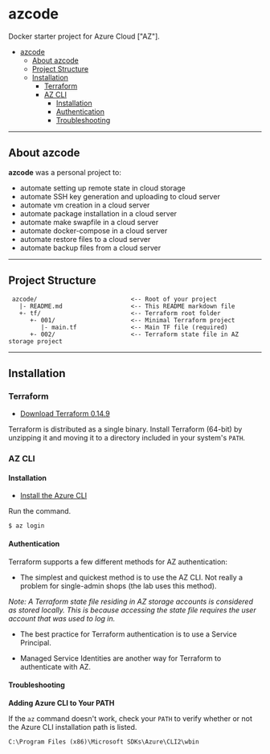 # azcode
Docker starter project for Azure Cloud ["AZ"].

<!-- TOC -->

- [azcode](#azcode)
  - [About azcode](#about-azcode)
  - [Project Structure](#project-structure)
  - [Installation](#installation)
    - [Terraform](#terraform)
    - [AZ CLI](#az-cli)
      - [Installation](#installation)
      - [Authentication](#authentication)
      - [Troubleshooting](#troubleshooting)

<!-- /TOC -->

---
## About azcode
**azcode** was a personal project to:
- automate setting up remote state in cloud storage
- automate SSH key generation and uploading to cloud server
- automate vm creation in a cloud server
- automate package installation in a cloud server
- automate make swapfile in a cloud server
- automate docker-compose in a cloud server
- automate restore files to a cloud server
- automate backup files from a cloud server

---
## Project Structure
     azcode/                          <-- Root of your project
       |- README.md                   <-- This README markdown file
       +- tf/                         <-- Terraform root folder
          +- 001/                     <-- Minimal Terraform project
             |- main.tf               <-- Main TF file (required)
          +- 002/                     <-- Terraform state file in AZ storage project

---
## Installation

### Terraform

* [Download Terraform 0.14.9](https://releases.hashicorp.com/terraform)

Terraform is distributed as a single binary. Install Terraform (64-bit) by unzipping it and moving it to a directory included in your system's ```PATH```.

### AZ CLI

#### Installation

* [Install the Azure CLI](https://docs.microsoft.com/en-us/cli/azure/install-azure-cli)

Run the command.

```
$ az login
```

#### Authentication

Terraform supports a few different methods for AZ authentication:

* The simplest and quickest method is to use the AZ CLI. Not really a problem for single-admin shops (the lab uses this method).

*Note: A Terraform state file residing in AZ storage accounts is considered as stored locally. This is because accessing the state file requires the user account that was used to log in.*

* The best practice for Terraform authentication is to use a Service Principal.

* Managed Service Identities are another way for Terraform to authenticate with AZ.

#### Troubleshooting

**Adding Azure CLI to Your PATH**

If the ```az``` command doesn't work, check your ```PATH``` to verify whether or not the Azure CLI installation path is listed.

```
C:\Program Files (x86)\Microsoft SDKs\Azure\CLI2\wbin
```
